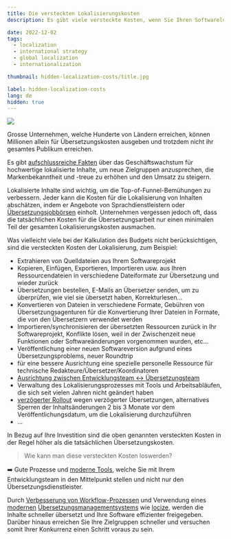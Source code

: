 ```yaml
---
title: Die versteckten Lokalisierungskosten
description: Es gibt viele versteckte Kosten, wenn Sie Ihren Softwarelokalisierungsprozess untersuchen.

date: 2022-12-02
tags:
  - localization
  - international strategy
  - global localization
  - internationalization

thumbnail: hidden-localization-costs/title.jpg

label: hidden-localization-costs
lang: de
hidden: true
---
```


![](../hidden-localization-costs/title.jpg)

Grosse Unternehmen, welche Hunderte von Ländern erreichen, können Millionen allein für Übersetzungskosten ausgeben und trotzdem nicht ihr gesamtes Publikum erreichen.

Es gibt [aufschlussreiche Fakten](../grow-online-business/) über das Geschäftswachstum für hochwertige lokalisierte Inhalte, um neue Zielgruppen anzusprechen, die Markenbekanntheit und -treue zu erhöhen und den Umsatz zu steigern.

Lokalisierte Inhalte sind wichtig, um die Top-of-Funnel-Bemühungen zu verbessern. Jeder kann die Kosten für die Lokalisierung von Inhalten abschätzen, indem er Angebote von Sprachdienstleistern oder [Übersetzungsjobbörsen](https://locize.com/services.html#translationservices) einholt.
Unternehmen vergessen jedoch oft, dass die tatsächlichen Kosten für die Übersetzungsarbeit nur einen minimalen Teil der gesamten Lokalisierungskosten ausmachen.

Was vielleicht viele bei der Kalkulation des Budgets nicht berücksichtigen, sind die versteckten Kosten der Lokalisierung, zum Beispiel:

- Extrahieren von Quelldateien aus Ihrem Softwareprojekt
- Kopieren, Einfügen, Exportieren, Importieren usw. aus Ihren Ressourcendateien in verschiedene Dateiformate zur Übersetzung und wieder zurück
- Übersetzungen bestellen, E-Mails an Übersetzer senden, um zu überprüfen, wie viel sie übersetzt haben, Korrekturlesen...
- Konvertieren von Dateien in verschiedene Formate, Gebühren von Übersetzungsagenturen für die Konvertierung Ihrer Dateien in Formate, die von den Übersetzern verwendet werden
- Importieren/synchronisieren der übersetzten Ressourcen zurück in Ihr Softwareprojekt, Konflikte lösen, weil in der Zwischenzeit neue Funktionen oder Softwareänderungen vorgenommen wurden, etc...
- Veröffentlichung einer neuen Softwareversion aufgrund eines Übersetzungsproblems, neuer Roundtrip
- für eine bessere Ausrichtung eine spezielle personelle Ressource für technische Redakteure/Übersetzer/Koordinatoren
- [Ausrichtung zwischen Entwicklungsteam <-> Übersetzungsteam](../hilfe-tech-leiter/)
- Verwaltung des Lokalisierungsprozesses mit Tools und Arbeitsabläufen, die sich seit vielen Jahren nicht geändert haben
- [verzögerter Rollout](https://youtu.be/YQryHo1iHb8) wegen verzögerter Übersetzungen, alternatives Sperren der Inhaltsänderungen 2 bis 3 Monate vor dem Veröffentlichungsdatum, um die Lokalisierung durchzuführen
- ...

In Bezug auf Ihre Investition sind die oben genannten versteckten Kosten in der Regel höher als die tatsächlichen Übersetzungskosten.

>Wie kann man diese versteckten Kosten loswerden?

➡️ Gute Prozesse und [moderne Tools](../i18n-l10n-t9n-tms/), welche Sie mit Ihrem Entwicklungsteam in den Mittelpunkt stellen und nicht nur den Übersetzungsdienstleister.

Durch [Verbesserung von Workflow-Prozessen](../8-signs-you-should-improve-your-localization-process/) und Verwendung eines [modernen](../modern-continuous-localization/) [Übersetzungsmanagementsystems](../tms/) wie [locize](https://locize.com), werden die Inhalte schneller übersetzt und Ihre Software effizienter freigegeben. Darüber hinaus erreichen Sie Ihre Zielgruppen schneller und versuchen somit Ihrer Konkurrenz einen Schritt voraus zu sein.
